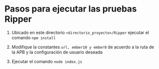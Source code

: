 # Pasos para ejecutar las pruebas Ripper

1. Ubicado en este directorio ```<directorio_proyecto>/Ripper``` ejecutar el comando ```npm install```

2. Modifique la constantes ```url, ember10 y ember8``` de acuerdo a la ruta de la APB y la configuración de usuario deseada

3. Ejecutar el comando ```node index.js```

